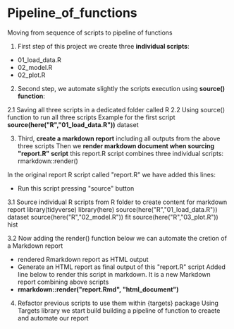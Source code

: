 # Pipeline_of_functions
Moving from sequence of scripts to pipeline of functions

1. First step of this project we create three **individual scripts**:

- 01_load_data.R
- 02_model.R
- 02_plot.R

2. Second step, we automate slightly the scripts execution using **source() function**:

2.1 Saving all three scripts in a dedicated folder called R
2.2 Using source() function to run all three scripts
Example for the first script
**source(here("R","01_load_data.R"))**
dataset


3. Third, **create a markdown report** including all outputs from the above three scripts
Then we **render markdown document when sourcing "report.R" script** this report.R script combines three individual scripts:
rmarkdown::render()

In the original report R script called "report.R" we have added this lines:
-  Run this script pressing "source" button
  
3.1 Source individual R scripts from R folder to create content for markdown report
library(tidyverse)
library(here)
source(here("R","01_load_data.R"))
dataset
source(here("R","02_model.R"))
fit
source(here("R","03_plot.R"))
hist

3.2 Now adding the render() function below we can automate the cretion of a Markdown report 
- rendered Rmarkdown report as HTML output 
- Generate an HTML report as final output of this "report.R" script
Added line below to render this script in markdown. It is a new Markdown report combining above scripts
- **rmarkdown::render("report.Rmd", "html_document")**

4. Refactor previous scripts to use them within {targets} package
Using Targets library we start build building a pipeline of function to creaete and automate our report
